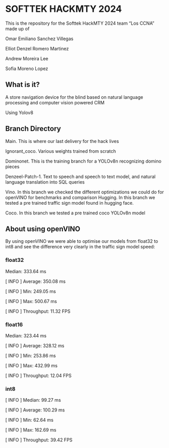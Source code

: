 # SOFTTEK HACKMTY 2024

This is the repository for the Softtek HackMTY 2024 team “Los CCNA” made up of

Omar Emiliano Sanchez Villegas

Elliot Denzel Romero Martinez

Andrew Moreira Lee

Sofia Moreno Lopez

## What is it?

A store navigation device for the blind based on natural language processing and computer vision powered CRM

Using Yolov8

## Branch Directory

Main. This is where our last delivery for the hack lives

Ignorant_coco. Various weights trained from scratch

Dominonet. This is the training branch for a YOLOv8n recognizing domino pieces

Denzeel-Patch-1. Text to speech and speech to text model, and natural language  translation into SQL queries

Vino. In this branch we checked the different optimizations we could do for openVINO for benchmarks and comparison
Hugging. In this branch we tested a pre trained traffic sign model found in hugging face.

Coco. In this branch we tested a pre trained coco YOLOv8n model

## About using openVINO

By using openVINO we were able to optimise our models from float32 to int8 and see the difference very clearly in the traffic sign model speed:

### float32

 Median:        333.64 ms
 
[ INFO ]    Average:       350.08 ms

[ INFO ]    Min:           249.05 ms

[ INFO ]    Max:           500.67 ms

[ INFO ] Throughput:   11.32 FPS


### float16 

Median:        323.44 ms

[ INFO ]    Average:       328.12 ms

[ INFO ]    Min:           253.86 ms

[ INFO ]    Max:           432.99 ms

[ INFO ] Throughput:   12.04 FPS


### int8 

[ INFO ]    Median:        99.27 ms

[ INFO ]    Average:       100.29 ms

[ INFO ]    Min:           62.64 ms

[ INFO ]    Max:           162.69 ms

[ INFO ] Throughput:   39.42 FPS





